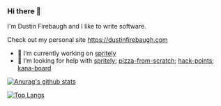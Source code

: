 ### Hi there 👋
I'm Dustin Firebaugh and I like to write software.

Check out my personal site https://dustinfirebaugh.com

<!--
**dfirebaugh/dfirebaugh** is a ✨ _special_ ✨ repository because its `README.md` (this file) appears on your GitHub profile.

Here are some ideas to get you started:

- 🔭 I’m currently working on ...
- 🌱 I’m currently learning ...
- 👯 I’m looking to collaborate on ...
- 🤔 I’m looking for help with ...
- 💬 Ask me about ...
- 📫 How to reach me: ...
- 😄 Pronouns: ...
- ⚡ Fun fact: ...
-->
- 🔭 I’m currently working on [spritely](https://github.com/dfirebaugh/spritely) 
- 🤔 I’m looking for help with [spritely](https://github.com/dfirebaugh/spritely); [pizza-from-scratch](https://github.com/dfirebaugh/pizza-from-scratch); [hack-points](https://github.com/dfirebaugh/hack-points); [kana-board](https://github.com/dfirebaugh/kana-board) 

[![Anurag's github stats](https://github-readme-stats.vercel.app/api?username=dfirebaugh&theme=synthwave&show_icons=true)](https://github.com/anuraghazra/github-readme-stats)

[![Top Langs](https://github-readme-stats.vercel.app/api/top-langs/?username=dfirebaugh&theme=synthwave&show_icons=true)](https://github.com/anuraghazra/github-readme-stats)
